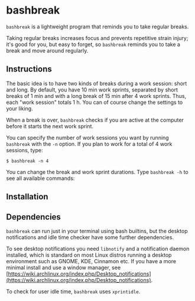 # bashbreak

`bashbreak` is a lightweight program that reminds you to take regular breaks.

Taking regular breaks increases focus and prevents repetitive strain injury; it's good for you, but easy to forget, so `bashbreak` reminds you to take a break and move around regularly.

## Instructions 

The basic idea is to have two kinds of breaks during a work session: short and long. By default, you have 10 min work sprints, separated by short breaks of 1 min and with a long break of 15 min after 4 work sprints. Thus, each "work session" totals 1 h. You can of course change the settings to your liking.

When a break is over, `bashbreak` checks if you are active at the computer before it starts the next work sprint.

You can specify the number of work sessions you want by running `bashbreak` with the `-n` option. If you plan to work for a total of 4 work sessions, type:

	$ bashbreak -n 4

You can change the break and work sprint durations. Type `bashbreak -h` to see all available commands:



## Installation



## Dependencies
`bashbreak` can run just in your terminal using bash builtins, but the desktop notifications and idle time checker have some further dependencies.

To see desktop notifications you need `libnotify` and a notification daemon installed, which is standard on most Linux distros running a desktop environment such as GNOME, KDE, Cinnamon etc. If you have a more minimal install and use a window manager, see [https://wiki.archlinux.org/index.php/Desktop_notifications](https://wiki.archlinux.org/index.php/Desktop_notifications).

To check for user idle time, `bashbreak` uses `xprintidle`. 
